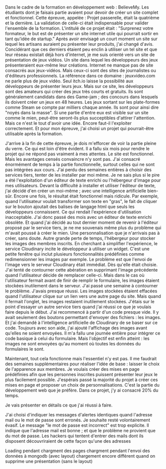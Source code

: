 Dans le cadre de la formation en développement web : BelieveMy. Les étudiants dont je faisais partie avaient pour devoir de créer un site complet et fonctionnel. Cette épreuve, appelée : Projet passerelle, était la quatrième et la dernière. La validation de celle-ci était indispensable pour valider l'ensemble de la formation. L'intitulé de ce projet était : "Surprenez votre formateur, le but est de présenter un site internet utile qui pourrait sortir en tant qu'idée de startup."
Après avoir envisagé un court moment un site sur lequel les artisans auraient pu présenter leur produits, j'ai changé d'avis. Concidérant que ces derniers étaient peu enclin à utiliser un tel site et que leur réseau existait déjà hors d'internet, je me suis orienté vers un site de présentation de jeux vidéos. Un site dans lequel les développeurs des jeux présenteraient eux-même leur créations. Internet ne manque pas de site consacrés aux jeux-vidéos. Mais ceux-ci sont des sites de journalistes ou d'éditeurs professionnels. La référence dans ce domaine : jeuxvideo.com ne parle plus de jeux vidéo. Seul itch.io laisse la possibilité aux développeurs de présenter leurs jeux. Mais sur ce site, les développeurs sont des amateurs qui créer des jeux très courts et gratuits. Ils sont généralement candidats dans des Game-jam ; des concours dans lesquels ils doivent créer un jeux en 48 heures.
Les jeux sortant sur les plate-formes comme Steam se compte par milliers chaque année. Ils sont pour ainsi dire "noyés dans la masse". Si une partie d'entre eux est visible sur un site comme le mien, peut-être seront-ils plus succeptibles d'attirer l'attention. Mais ce n'est le tout d'avoir une idée. Encore faut-il l'exploiter correctement. Et pour mon épreuve, j'ai choisi un projet qui pourrait-être utilisable après la formation.

J'arrive à la fin de cette épreuve, je dois m'efforcer de voir la partie pleine du verre. Ce qui est loin d'être évident. Il a fallu six mois pour rendre le projet qui ne répond pas vraiment à mes attentes. Le site est fonctionnel. Mais les avantages censés convaincre n'y sont pas. J'ai consacré énormément de temps à la partie fonctionnelle, surtout celles qui ne sont pas intégrées aux cours. J'ai perdu des semaines entières à choisir des services tiers, tenter de les installer par moi même. Je ne sais plus si le pire a été l'exploitation d'un éditeur de texte enrichi ou l'hébergeur d'image pour mes utilisateurs.
Devant la difficulté à installer et utiliser l'éditeur de texte, j'ai décidé d'en créer un moi-même ; avec une intelligence artificielle bien-sûr. Encore une fois, le résultat était fonctionnel mais ridicule. Par exemple, quand l'utilisateur voulait transformer son texte en "gras", le fait de cliquer sur le bouton ajoutait des balises de langage html que seuls les développeurs connaissent. Ce qui rendait l'expérience d'utilisation inacceptable. J'ai donc passé des mois avec un éditeur de texte enrichi obsolète. Et quand j'ai décidé au tout dernier moment de revenir à l'éditeur proposé par le service tiers, je ne me souvenais même plus du problème qui m'avait poussé à créer le mien. Une personnalisation que je n'arrivais pas à créer, sans doute.
Autre grande perte de temps, l'hébergeur pour stocker les images des membres inscrits. En cherchant à simplifier l'expérience, le service Cloudinary incite le développeur à utiliser un widget. C'est une petite fenêtre qui inclut plusieurs fonctionnalités prédéfinies comme redimensionner les images par exemple. Le problème est que l'envoi de l'image vers le serveur Cloudinary était immédiat. Dès qu'elle était choisie. J'ai tenté de contourner cette abération en supprimant l'image précédente quand l'utilisateur décide de remplacer celle-ci. Mais dans le cas où l'utilisateur fermait avant de finir de remplir le formulaire, les images étaient stockées inutilement dans le serveur. J'ai passé une semaine à contourner le problème. J'avais presque réussi. Les images stockées étaient effacées quand l'utilisateur clique sur un lien vers une autre page du site. Mais quand il fermait l'onglet, les images restaient inutilement stockées. J'étais sur le point d'essayer un autre service tiers quand j'ai réussi ce que je voulais faire depuis le début. J'ai recommencé à partir d'un code presque vide. Il y avait seulement des boutons permettant d'envoyer des fichiers : les images. Et j'ai demandé à l'intelligence artificielle de Cloudinary de se baser sur ce code. Toujours avec son aide, j'ai ajouté l'affichage des images avant qu'elles ne soient envoyées. Il m'a fallu une journée entière pour intégrer ce code basique à celui du formulaire. Mais l'objectif est enfin atteint : les images ne sont envoyées qu'au moment où toutes les données du formulaires le sont.

Maintenant, tout cela fonctionne mais l'essentiel n'y est pas. Il me faudrait des semaines supplémentaires pour réaliser l'idée de base : laisser le choix de l'apparence aux membres. Je voulais créer des mises en page prédéfinies afin que les personnes inscrites puissent présenter leur jeux le plus facilement possible. J'espérais passé la majorité du projet à créer ces mises en page et proposer un choix de personnalisations. C'est la partie du développement web que je préfère. Dans ce projet, j'y ai consacré 20% du temps.

Je vais présenter en détails ce que j'ai réussi à faire.



J'ai choisi d'indiquer les messages d'alertes identiques quand l'adresse mail ou le mot de passe sont erronés. Je souhaite resté volontairement évasif. Le message "le mot de passe est incorrect" est trop explicite. Il indique que l'adresse mail est bonne ;  et que le problème ne provient que du mot de passe. Les hackers qui tentent d'entrer des mails dont ils disposent découvriraient de cette façon qu'une des adresses

Loading pendant chargment des pages
chargment pendant l'envoi des données à mongodb (avec layout)
chargement encore différent quand on supprime une présentation (sans le layout)